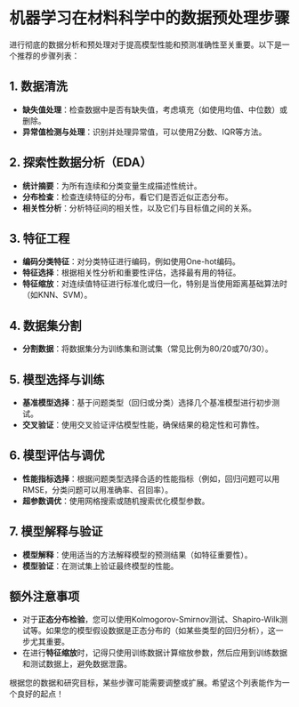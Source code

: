 # 机器学习在材料科学中的数据预处理步骤

进行彻底的数据分析和预处理对于提高模型性能和预测准确性至关重要。以下是一个推荐的步骤列表：

## 1. 数据清洗

- **缺失值处理**：检查数据中是否有缺失值，考虑填充（如使用均值、中位数）或删除。
- **异常值检测与处理**：识别并处理异常值，可以使用Z分数、IQR等方法。

## 2. 探索性数据分析（EDA）

- **统计摘要**：为所有连续和分类变量生成描述性统计。
- **分布检查**：检查连续特征的分布，看它们是否近似正态分布。
- **相关性分析**：分析特征间的相关性，以及它们与目标值之间的关系。

## 3. 特征工程

- **编码分类特征**：对分类特征进行编码，例如使用One-hot编码。
- **特征选择**：根据相关性分析和重要性评估，选择最有用的特征。
- **特征缩放**：对连续值特征进行标准化或归一化，特别是当使用距离基础算法时（如KNN、SVM）。

## 4. 数据集分割

- **分割数据**：将数据集分为训练集和测试集（常见比例为80/20或70/30）。

## 5. 模型选择与训练

- **基准模型选择**：基于问题类型（回归或分类）选择几个基准模型进行初步测试。
- **交叉验证**：使用交叉验证评估模型性能，确保结果的稳定性和可靠性。

## 6. 模型评估与调优

- **性能指标选择**：根据问题类型选择合适的性能指标（例如，回归问题可以用RMSE，分类问题可以用准确率、召回率）。
- **超参数调优**：使用网格搜索或随机搜索优化模型参数。

## 7. 模型解释与验证

- **模型解释**：使用适当的方法解释模型的预测结果（如特征重要性）。
- **模型验证**：在测试集上验证最终模型的性能。

## 额外注意事项

- 对于**正态分布检验**，您可以使用Kolmogorov-Smirnov测试、Shapiro-Wilk测试等。如果您的模型假设数据是正态分布的（如某些类型的回归分析），这一步尤其重要。
- 在进行**特征缩放**时，记得只使用训练数据计算缩放参数，然后应用到训练数据和测试数据上，避免数据泄露。

根据您的数据和研究目标，某些步骤可能需要调整或扩展。希望这个列表能作为一个良好的起点！
